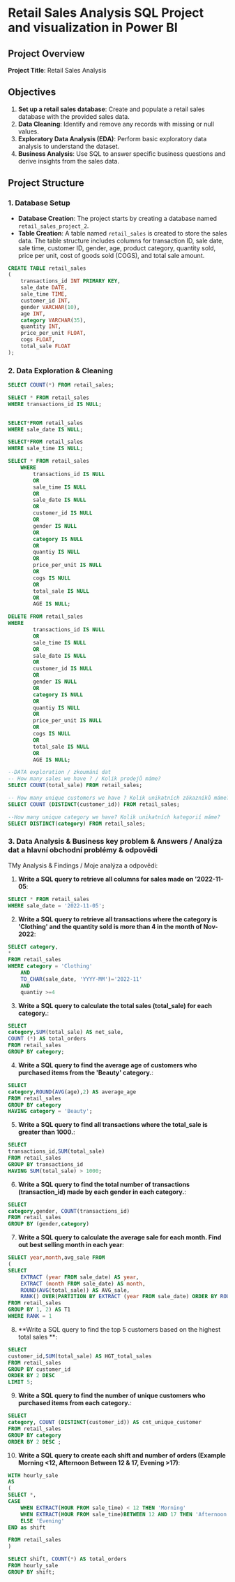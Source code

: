 # Retail Sales Analysis SQL Project and visualization in Power BI

## Project Overview

**Project Title**: Retail Sales Analysis  




## Objectives

1. **Set up a retail sales database**: Create and populate a retail sales database with the provided sales data.
2. **Data Cleaning**: Identify and remove any records with missing or null values.
3. **Exploratory Data Analysis (EDA)**: Perform basic exploratory data analysis to understand the dataset.
4. **Business Analysis**: Use SQL to answer specific business questions and derive insights from the sales data.

## Project Structure

### 1. Database Setup

- **Database Creation**: The project starts by creating a database named `retail_sales_project_2`.
- **Table Creation**: A table named `retail_sales` is created to store the sales data. The table structure includes columns for transaction ID, sale date, sale time, customer ID, gender, age, product category, quantity sold, price per unit, cost of goods sold (COGS), and total sale amount.

```sql
CREATE TABLE retail_sales
(
    transactions_id INT PRIMARY KEY,
    sale_date DATE,	
    sale_time TIME,
    customer_id INT,	
    gender VARCHAR(10),
    age INT,
    category VARCHAR(35),
    quantity INT,
    price_per_unit FLOAT,	
    cogs FLOAT,
    total_sale FLOAT
);
```

### 2. Data Exploration & Cleaning


```sql
SELECT COUNT(*) FROM retail_sales;

SELECT * FROM retail_sales
WHERE transactions_id IS NULL;


SELECT*FROM retail_sales
WHERE sale_date IS NULL;

SELECT*FROM retail_sales
WHERE sale_time IS NULL;

SELECT * FROM retail_sales
	WHERE 
		transactions_id IS NULL
		OR
		sale_time IS NULL
		OR
		sale_date IS NULL
		OR 
		customer_id IS NULL
		OR
		gender IS NULL
		OR
		category IS NULL
		OR 
		quantiy IS NULL
		OR
		price_per_unit IS NULL
		OR
		cogs IS NULL
		OR
		total_sale IS NULL
		OR
		AGE IS NULL;

DELETE FROM retail_sales
WHERE 
		transactions_id IS NULL
		OR
		sale_time IS NULL
		OR
		sale_date IS NULL
		OR 
		customer_id IS NULL
		OR
		gender IS NULL
		OR
		category IS NULL
		OR 
		quantiy IS NULL
		OR
		price_per_unit IS NULL
		OR
		cogs IS NULL
		OR
		total_sale IS NULL
		OR
		AGE IS NULL;
```
```sql
--DATA exploration / zkoumání dat
-- How many sales we have ? / Kolik prodejů máme? 
SELECT COUNT(total_sale) FROM retail_sales;

-- How many unique customers we have ? Kolik unikatních zákazníků máme?
SELECT COUNT (DISTINCT(customer_id)) FROM retail_sales;

--How many unique category we have? Kolik unikatních kategorií máme?
SELECT DISTINCT(category) FROM retail_sales;
```
### 3. Data Analysis & Business key problem & Answers / Analýza dat a hlavní obchodní problémy & odpovědi

TMy Analysis & Findings / Moje analýza a odpovědi:

1. **Write a SQL query to retrieve all columns for sales made on '2022-11-05**:
```sql
SELECT * FROM retail_sales
WHERE sale_date = '2022-11-05';
```

2. **Write a SQL query to retrieve all transactions where the category is 'Clothing' and the quantity sold is more than 4 in the month of Nov-2022**:
```sql
SELECT category, 
*
FROM retail_sales
WHERE category = 'Clothing'
	AND
	TO_CHAR(sale_date, 'YYYY-MM')='2022-11'
	AND 
	quantiy >=4
```

3. **Write a SQL query to calculate the total sales (total_sale) for each category.**:
```sql
SELECT 
category,SUM(total_sale) AS net_sale,
COUNT (*) AS total_orders
FROM retail_sales
GROUP BY category;
```

4. **Write a SQL query to find the average age of customers who purchased items from the 'Beauty' category.**:
```sql
SELECT
category,ROUND(AVG(age),2) AS average_age
FROM retail_sales
GROUP BY category
HAVING category = 'Beauty';
```

5. **Write a SQL query to find all transactions where the total_sale is greater than 1000.**:
```sql
SELECT 
transactions_id,SUM(total_sale) 
FROM retail_sales
GROUP BY transactions_id
HAVING SUM(total_sale) > 1000;
```

6. **Write a SQL query to find the total number of transactions (transaction_id) made by each gender in each category.**:
```sql
SELECT 
category,gender, COUNT(transactions_id)
FROM retail_sales
GROUP BY (gender,category)
```

7. **Write a SQL query to calculate the average sale for each month. Find out best selling month in each year**:
```sql
SELECT year,month,avg_sale FROM
(
SELECT
	EXTRACT (year FROM sale_date) AS year,
	EXTRACT (month FROM sale_date) AS month,
	ROUND(AVG(total_sale)) AS AVG_sale,
	RANK() OVER(PARTITION BY EXTRACT (year FROM sale_date) ORDER BY ROUND(AVG(total_sale))DESC) AS RANK
FROM retail_sales
GROUP BY 1, 2) AS T1
WHERE RANK = 1
```

8. **Write a SQL query to find the top 5 customers based on the highest total sales **:
```sql
SELECT 
customer_id,SUM(total_sale) AS HGT_total_sales
FROM retail_sales
GROUP BY customer_id
ORDER BY 2 DESC
LIMIT 5;
```

9. **Write a SQL query to find the number of unique customers who purchased items from each category.**:
```sql
SELECT 
category, COUNT (DISTINCT(customer_id)) AS cnt_unique_customer
FROM retail_sales
GROUP BY category
ORDER BY 2 DESC ;
```

10. **Write a SQL query to create each shift and number of orders (Example Morning <12, Afternoon Between 12 & 17, Evening >17)**:
```sql
WITH hourly_sale
AS
(
SELECT *,
CASE
	WHEN EXTRACT(HOUR FROM sale_time) < 12 THEN 'Morning'
	WHEN EXTRACT(HOUR FROM sale_time)BETWEEN 12 AND 17 THEN 'Afternoon'
	ELSE 'Evening'
END as shift

FROM retail_sales
)

SELECT shift, COUNT(*) AS total_orders
FROM hourly_sale
GROUP BY shift;
```


